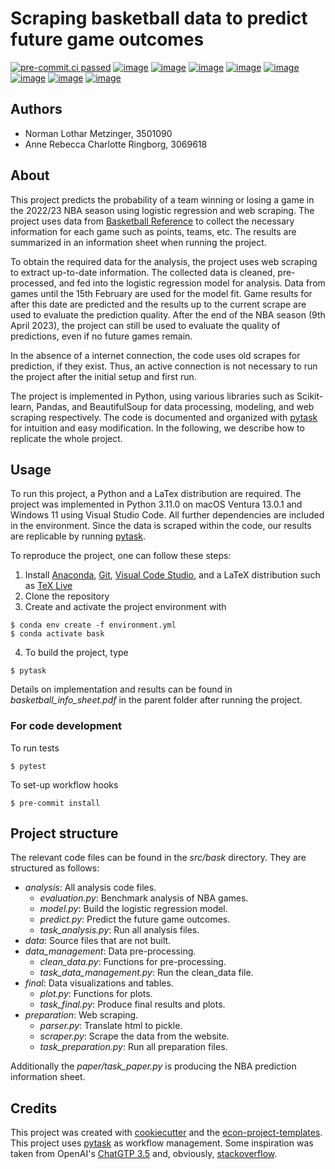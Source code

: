 # Scraping basketball data to predict future game outcomes

[![pre-commit.ci passed](https://img.shields.io/badge/pre--commit.ci-passed-brightgreen)](https://results.pre-commit.ci/run/github/274689747/1678058970.SI-lnarDSRqXafVBdLucmg)
[![image](https://img.shields.io/badge/code%20style-black-000000.svg)](https://github.com/psf/black)
[![image](https://img.shields.io/badge/pytask-v0.3.1-red)](https://pypi.org/project/pytask/)
[![image](https://img.shields.io/badge/python-3.11.0-blue)](https://www.python.org/)
[![image](https://img.shields.io/badge/license-MIT-green)](https://opensource.org/license/mit/)
[![image](https://img.shields.io/badge/LaTeX-v0.3.0-yellowgreen)](https://www.tug.org/texlive/)
[![image](https://img.shields.io/badge/platform-osx--64%20%20%2F%20win--64-lightgrey)](<>)
[![image](https://img.shields.io/badge/build-passing-brightgreen)](https://github.com/NormProgr/basketball_predict)
[![image](https://img.shields.io/badge/pytest-v7.2.2-orange)](https://docs.pytest.org/en/7.2.x/)

## Authors

- Norman Lothar Metzinger, 3501090
- Anne Rebecca Charlotte Ringborg, 3069618

## About

This project predicts the probability of a team winning or losing a game in the 2022/23
NBA season using logistic regression and web scraping. The project uses data from
[Basketball Reference](https://www.basketball-reference.com/leagues/NBA_2023_games-%7B%7D.html)
to collect the necessary information for each game such as points, teams, etc. The
results are summarized in an information sheet when running the project.

To obtain the required data for the analysis, the project uses web scraping to extract
up-to-date information. The collected data is cleaned, pre-processed, and fed into the
logistic regression model for analysis. Data from games until the 15th February are used
for the model fit. Game results for after this date are predicted and the results up to
the current scrape are used to evaluate the prediction quality. After the end of the NBA
season (9th April 2023), the project can still be used to evaluate the quality of
predictions, even if no future games remain.

In the absence of a internet connection, the code uses old scrapes for prediction, if
they exist. Thus, an active connection is not necessary to run the project after the
initial setup and first run.

The project is implemented in Python, using various libraries such as Scikit-learn,
Pandas, and BeautifulSoup for data processing, modeling, and web scraping respectively.
The code is documented and organized with [pytask](https://github.com/pytask-dev/pytask)
for intuition and easy modification. In the following, we describe how to replicate the
whole project.

## Usage

To run this project, a Python and a LaTex distribution are required. The project was
implemented in Python 3.11.0 on macOS Ventura 13.0.1 and Windows 11 using Visual Studio
Code. All further dependencies are included in the environment. Since the data is
scraped within the code, our results are replicable by running
[pytask](https://github.com/pytask-dev/pytask).

To reproduce the project, one can follow these steps:

1. Install [Anaconda](https://docs.anaconda.com/anaconda/install/index.html),
   [Git](https://git-scm.com/),
   [Visual Code Studio](https://code.visualstudio.com/download), and a LaTeX
   distribution such as [TeX Live](https://www.tug.org/texlive/)
1. Clone the repository
1. Create and activate the project environment with

```console
$ conda env create -f environment.yml
$ conda activate bask
```

4. To build the project, type

```console
$ pytask
```

Details on implementation and results can be found in *basketball_info_sheet.pdf* in the
parent folder after running the project.

### For code development

To run tests

```console
$ pytest
```

To set-up workflow hooks

```console
$ pre-commit install
```

## Project structure

The relevant code files can be found in the *src/bask* directory. They are structured as
follows:

- *analysis*: All analysis code files.
  - *evaluation.py*: Benchmark analysis of NBA games.
  - *model.py*: Build the logistic regression model.
  - *predict.py*: Predict the future game outcomes.
  - *task_analysis.py*: Run all analysis files.
- *data*: Source files that are not built.
- *data_management*: Data pre-processing.
  - *clean_data.py*: Functions for pre-processing.
  - *task_data_management.py*: Run the clean_data file.
- *final*: Data visualizations and tables.
  - *plot.py*: Functions for plots.
  - *task_final.py*: Produce final results and plots.
- *preparation*: Web scraping.
  - *parser.py*: Translate html to pickle.
  - *scraper.py*: Scrape the data from the website.
  - *task_preparation.py*: Run all preparation files.

Additionally the *paper/task_paper.py* is producing the NBA prediction information
sheet.

## Credits

This project was created with [cookiecutter](https://github.com/audreyr/cookiecutter)
and the
[econ-project-templates](https://github.com/OpenSourceEconomics/econ-project-templates).
This project uses [pytask](https://github.com/pytask-dev/pytask) as workflow management.
Some inspiration was taken from OpenAI's [ChatGTP 3.5](https://openai.com/blog/chatgpt)
and, obviously, [stackoverflow](https://stackoverflow.com).
